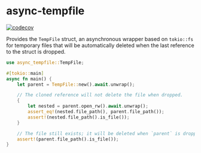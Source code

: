# async-tempfile

[![codecov](https://codecov.io/gh/sunsided/async-tempfile-rs/graph/badge.svg?token=LSY85I6M8Y)](https://codecov.io/gh/sunsided/async-tempfile-rs)

Provides the `TempFile` struct, an asynchronous wrapper based on `tokio::fs`
for temporary files that will be automatically deleted when the last reference to
the struct is dropped.

```rust
use async_tempfile::TempFile;

#[tokio::main]
async fn main() {
    let parent = TempFile::new().await.unwrap();

    // The cloned reference will not delete the file when dropped.
    {
        let nested = parent.open_rw().await.unwrap();
        assert_eq!(nested.file_path(), parent.file_path());
        assert!(nested.file_path().is_file());
    }

    // The file still exists; it will be deleted when `parent` is dropped.
    assert!(parent.file_path().is_file());
}
```
